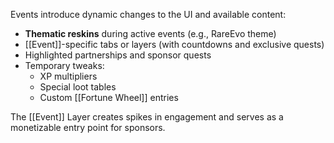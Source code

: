 
Events introduce dynamic changes to the UI and available content:

- **Thematic reskins** during active events (e.g., RareEvo theme)
- [[Event]]-specific tabs or layers (with countdowns and exclusive quests)
- Highlighted partnerships and sponsor quests
- Temporary tweaks:
  - XP multipliers
  - Special loot tables
  - Custom [[Fortune Wheel]] entries

The [[Event]] Layer creates spikes in engagement and serves as a monetizable entry point for sponsors.